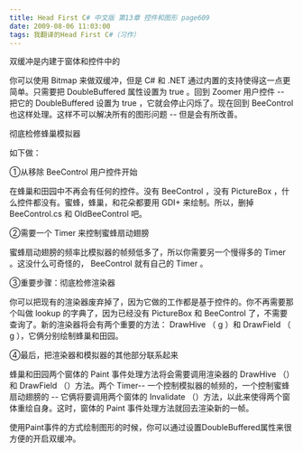 ```yaml
---
title: Head First C# 中文版 第13章 控件和图形 page609
date: 2009-08-06 11:03:00
tags: 我翻译的Head First C#（习作）
---
```

双缓冲是内建于窗体和控件中的

  

你可以使用  Bitmap  来做双缓冲，但是  C#  和  .NET  通过内置的支持使得这一点更简单。只需要把  DoubleBuffered
属性设置为  true  。回到  Zoomer  用户控件  \--  把它的  DoubleBuffered  设置为  true
，它就会停止闪烁了。现在回到  BeeControl  也这样处理。这样不可以解决所有的图形问题  \--  但是会有所改善。

  

彻底检修蜂巢模拟器

  

如下做：

  

①从移除  BeeControl  用户控件开始

  

在蜂巢和田园中不再会有任何的控件。没有  BeeControl  ，没有  PictureBox  ，什么控件都没有。蜜蜂，蜂巢，和花朵都要用  GDI+
来绘制。所以，删掉  BeeControl.cs  和  OldBeeControl  吧。

  

②需要一个  Timer  来控制蜜蜂扇动翅膀

  

蜜蜂扇动翅膀的频率比模拟器的帧频低多了，所以你需要另一个慢得多的  Timer  。这没什么可奇怪的，  BeeControl  就有自己的  Timer
。

  

③重要步骤：彻底检修渲染器

  

你可以把现有的渲染器废弃掉了，因为它做的工作都是基于控件的。你不再需要那个叫做  lookup  的字典了，因为已经没有  PictureBox  和
BeeControl  了，不需要查询了。新的渲染器将会有两个重要的方法：  DrawHive  （  g  ）和  DrawField  （  g
），它俩分别绘制蜂巢和田园。

  

④最后，把渲染器和模拟器的其他部分联系起来

  

蜂巢和田园两个窗体的  Paint  事件处理方法将会需要调用渲染器的  DrawHive  （）和  DrawField  （）方法。两个
Timer--  一个控制模拟器的帧频的，一个控制蜜蜂扇动翅膀的  \--  它俩将要调用两个窗体的  Invalidate
（）方法，以此来使得两个窗体重绘自身。这时，窗体的  Paint  事件处理方法就回去渲染新的一帧。

  

使用Paint事件的方式绘制图形的时候，你可以通过设置DoubleBuffered属性来很方便的开启双缓冲。



